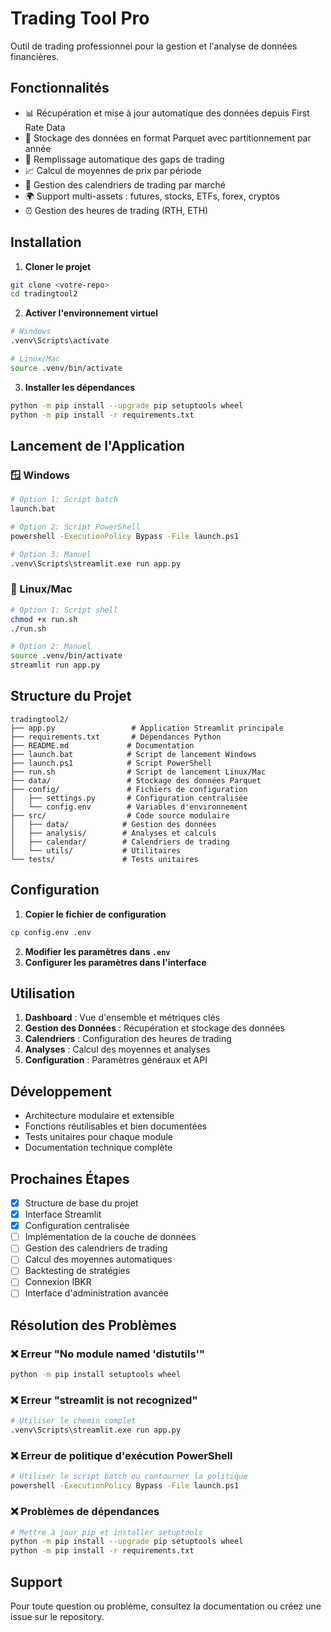 # Trading Tool Pro

Outil de trading professionnel pour la gestion et l'analyse de données financières.

## Fonctionnalités

- 📊 Récupération et mise à jour automatique des données depuis First Rate Data
- 💾 Stockage des données en format Parquet avec partitionnement par année
- 🔄 Remplissage automatique des gaps de trading
- 📈 Calcul de moyennes de prix par période
- 📅 Gestion des calendriers de trading par marché
- 🌍 Support multi-assets : futures, stocks, ETFs, forex, cryptos
- ⏰ Gestion des heures de trading (RTH, ETH)

## Installation

1. **Cloner le projet**
```bash
git clone <votre-repo>
cd tradingtool2
```

2. **Activer l'environnement virtuel**
```bash
# Windows
.venv\Scripts\activate

# Linux/Mac
source .venv/bin/activate
```

3. **Installer les dépendances**
```bash
python -m pip install --upgrade pip setuptools wheel
python -m pip install -r requirements.txt
```

## Lancement de l'Application

### 🪟 Windows
```bash
# Option 1: Script batch
launch.bat

# Option 2: Script PowerShell
powershell -ExecutionPolicy Bypass -File launch.ps1

# Option 3: Manuel
.venv\Scripts\streamlit.exe run app.py
```

### 🐧 Linux/Mac
```bash
# Option 1: Script shell
chmod +x run.sh
./run.sh

# Option 2: Manuel
source .venv/bin/activate
streamlit run app.py
```

## Structure du Projet

```
tradingtool2/
├── app.py                 # Application Streamlit principale
├── requirements.txt       # Dépendances Python
├── README.md             # Documentation
├── launch.bat            # Script de lancement Windows
├── launch.ps1            # Script PowerShell
├── run.sh                # Script de lancement Linux/Mac
├── data/                 # Stockage des données Parquet
├── config/               # Fichiers de configuration
│   ├── settings.py       # Configuration centralisée
│   └── config.env        # Variables d'environnement
├── src/                  # Code source modulaire
│   ├── data/            # Gestion des données
│   ├── analysis/        # Analyses et calculs
│   ├── calendar/        # Calendriers de trading
│   └── utils/           # Utilitaires
└── tests/               # Tests unitaires
```

## Configuration

1. **Copier le fichier de configuration**
```bash
cp config.env .env
```

2. **Modifier les paramètres dans `.env`**
3. **Configurer les paramètres dans l'interface**

## Utilisation

1. **Dashboard** : Vue d'ensemble et métriques clés
2. **Gestion des Données** : Récupération et stockage des données
3. **Calendriers** : Configuration des heures de trading
4. **Analyses** : Calcul des moyennes et analyses
5. **Configuration** : Paramètres généraux et API

## Développement

- Architecture modulaire et extensible
- Fonctions réutilisables et bien documentées
- Tests unitaires pour chaque module
- Documentation technique complète

## Prochaines Étapes

- [x] Structure de base du projet
- [x] Interface Streamlit
- [x] Configuration centralisée
- [ ] Implémentation de la couche de données
- [ ] Gestion des calendriers de trading
- [ ] Calcul des moyennes automatiques
- [ ] Backtesting de stratégies
- [ ] Connexion IBKR
- [ ] Interface d'administration avancée

## Résolution des Problèmes

### ❌ Erreur "No module named 'distutils'"
```bash
python -m pip install setuptools wheel
```

### ❌ Erreur "streamlit is not recognized"
```bash
# Utiliser le chemin complet
.venv\Scripts\streamlit.exe run app.py
```

### ❌ Erreur de politique d'exécution PowerShell
```bash
# Utiliser le script batch ou contourner la politique
powershell -ExecutionPolicy Bypass -File launch.ps1
```

### ❌ Problèmes de dépendances
```bash
# Mettre à jour pip et installer setuptools
python -m pip install --upgrade pip setuptools wheel
python -m pip install -r requirements.txt
```

## Support

Pour toute question ou problème, consultez la documentation ou créez une issue sur le repository.
